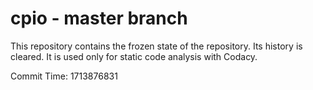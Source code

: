 # cpio - master branch

This repository contains the frozen state of the repository.
Its history is cleared. It is used only for static code
analysis with Codacy.

Commit Time: 1713876831